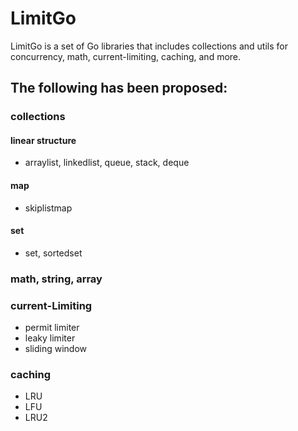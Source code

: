 # LimitGo

LimitGo is a set of Go libraries that includes collections and utils for concurrency, math, current-limiting, caching, and more.

## The following has been proposed:

### collections

#### linear structure
    
   * arraylist, linkedlist, queue, stack, deque
   
#### map

   * skiplistmap
   
#### set

   * set, sortedset

### math, string, array

### current-Limiting

   * permit limiter
   * leaky limiter
   * sliding window

### caching

   * LRU
   * LFU
   * LRU2
 